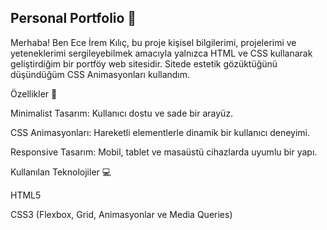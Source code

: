 ## Personal Portfolio 🎨
Merhaba! Ben Ece İrem Kılıç, bu proje kişisel bilgilerimi, projelerimi ve yeteneklerimi sergileyebilmek amacıyla yalnızca HTML ve CSS kullanarak geliştirdiğim bir portföy web sitesidir. Sitede estetik gözüktüğünü düşündüğüm CSS Animasyonları kullandım.

Özellikler 🌟


Minimalist Tasarım: Kullanıcı dostu ve sade bir arayüz.

CSS Animasyonları: Hareketli elementlerle dinamik bir kullanıcı deneyimi.

Responsive Tasarım: Mobil, tablet ve masaüstü cihazlarda uyumlu bir yapı.


Kullanılan Teknolojiler 💻


HTML5

CSS3 (Flexbox, Grid, Animasyonlar ve Media Queries)
